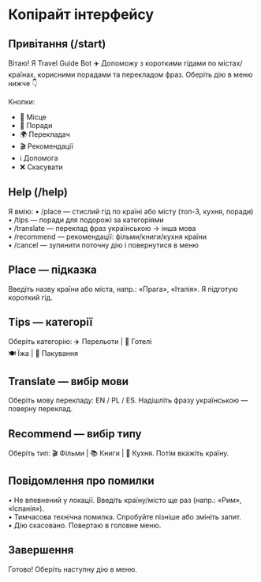 # Копірайт інтерфейсу

## Привітання (/start)
Вітаю! Я Travel Guide Bot ✈️
Допоможу з короткими гідами по містах/країнах, корисними порадами та перекладом фраз.
Оберіть дію в меню нижче 👇

Кнопки:
- 📍 Місце
- 🧳 Поради
- 🌍 Перекладач
- 🎬 Рекомендації
- ℹ️ Допомога
- ❌ Скасувати

## Help (/help)
Я вмію:
• /place — стислий гід по країні або місту (топ-3, кухня, поради)  
• /tips — поради для подорожі за категоріями  
• /translate — переклад фраз українською → інша мова  
• /recommend — рекомендації: фільми/книги/кухня країни  
• /cancel — зупинити поточну дію і повернутися в меню

## Place — підказка
Введіть назву країни або міста, напр.: «Прага», «Італія». Я підготую короткий гід.

## Tips — категорії
Оберіть категорію:
✈️ Перельоти  |  🏨 Готелі  
🍽️ Їжа        |  🧳 Пакування

## Translate — вибір мови
Оберіть мову перекладу: EN / PL / ES. Надішліть фразу українською — поверну переклад.

## Recommend — вибір типу
Оберіть тип: 🎬 Фільми | 📚 Книги | 🍝 Кухня. Потім вкажіть країну.

## Повідомлення про помилки
• Не впевнений у локації. Введіть країну/місто ще раз (напр.: «Рим», «Іспанія»).  
• Тимчасова технічна помилка. Спробуйте пізніше або змініть запит.  
• Дію скасовано. Повертаю в головне меню.

## Завершення
Готово! Оберіть наступну дію в меню.
